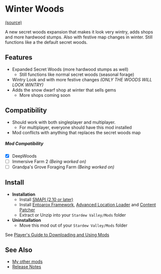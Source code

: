 # Winter Woods
[(source)](https://www.nexusmods.com/stardewvalley/mods/3211)

A new secret woods expansion that makes it look very wintry, adds shops and more hardwood stumps. Also with festive map changes in winter. Still functions like a the default secret woods. 

## Features
- Expanded Secret Woods (more hardwood stumps as well)
  - Still functions like normal secret woods (seasonal forage)
- Wintry Look and with more festive changes _(ONLY THE WOODS WILL LOOK WINTRY)_
- Adds the snow dwarf shop at winter that sells gems
  - More shops coming soon

## Compatibility
- Should work with both singleplayer and multiplayer.
  - For multiplayer, everyone should have this mod installed
- Mod conflicts with anything that replaces the secret woods map

##### Mod Compatibility
- [X] DeepWoods
- [ ] Immersive Farm 2 _(Being worked on)_
- [ ] Grandpa's Grove Foraging Farm _(Being worked on)_

## Install
- **Installation**
  - Install [SMAPI (2.10 or later)﻿](https://www.nexusmods.com/stardewvalley/mods/2400)
  - Install [Entoarox Framework](https://www.nexusmods.com/stardewvalley/mods/2269), [Advanced Location Loader](https://www.nexusmods.com/stardewvalley/mods/2270) and [Content Patcher](https://www.nexusmods.com/stardewvalley/mods/1915)
  - Extract or Unzip into your ```Stardew Valley/Mods``` folder
- **Uninstallation**
  - Move this mod out of your ```Stardew Valley/Mods``` folder
  
See [Player's Guide to Downloading and Using Mods](https://stardewvalleywiki.com/Modding:Player_Guide/Getting_Started)

## See Also
- [My other mods](https://www.nexusmods.com/users/55529772?tab=user+files)
- [Release Notes]()